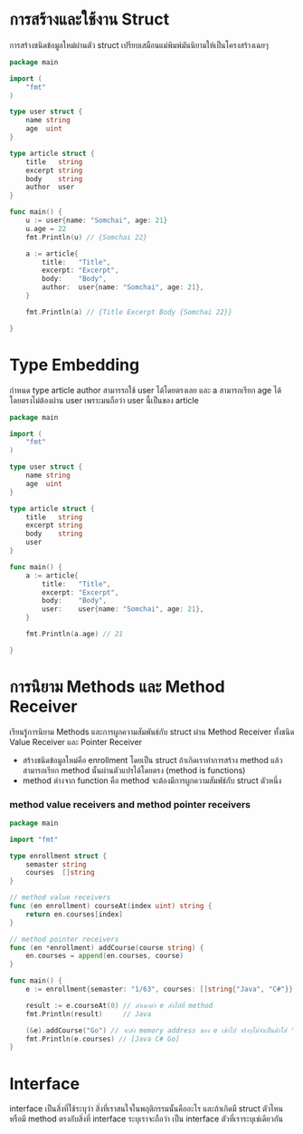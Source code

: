 # การสร้างและใช้งาน Struct
การสร้างชนิดข้อมูลใหม่ผ่านตัว struct เปรียบเสมือนแม่พิมพ์มันนิยามให้เป็นโครงสร้างเฉยๆ

```go
package main

import (
	"fmt"
)

type user struct {
	name string
	age  uint
}

type article struct {
	title   string
	excerpt string
	body    string
	author  user
}

func main() {
	u := user{name: "Somchai", age: 21}
	u.age = 22
	fmt.Println(u) // {Somchai 22}

	a := article{
		title:   "Title",
		excerpt: "Excerpt",
		body:    "Body",
		author:  user{name: "Somchai", age: 21},
	}

	fmt.Println(a) // {Title Excerpt Body {Somchai 22}}

}

```

# Type Embedding
กำหนด type article author สามารรถใช้ user ได้โดยตรงเลย และ a สามารถเรียก age ได้โดยตรงไม่ต้องผ่าน user เพราะมนถือว่า user นี้เป็นของ article
```go
package main

import (
	"fmt"
)

type user struct {
	name string
	age  uint
}

type article struct {
	title   string
	excerpt string
	body    string
	user
}

func main() {
	a := article{
		title:   "Title",
		excerpt: "Excerpt",
		body:    "Body",
		user:    user{name: "Somchai", age: 21},
	}

	fmt.Println(a.age) // 21

}

```

# การนิยาม Methods และ Method Receiver
เรียนรู้การนิยาม Methods และการผูกความสัมพันธ์กับ struct ผ่าน Method Receiver ทั้งชนิด Value Receiver และ Pointer Receiver

- สร้างชนิดข้อมูลใหม่คือ enrollment โดยเป็น struct ถ้าเกิดเราทำการสร้าง method แล้วสามารถเรียก method นั้นผ่านตัวแปรได้โดยตรง (method is functions) 
- method ต่างจาก function คือ method จะต้องมีการผูกความสัมพัธ์กับ struct ตัวหนึ่ง 

### method value receivers and method pointer receivers
```go
package main

import "fmt"

type enrollment struct {
	semaster string
	courses  []string
}

// method value receivers
func (en enrollment) courseAt(index uint) string {
	return en.courses[index]
}

// method pointer receivers
func (en *enrollment) addCourse(course string) {
	en.courses = append(en.courses, course)
}

func main() {
	e := enrollment{semaster: "1/63", courses: []string{"Java", "C#"}}

	result := e.courseAt(0) // สำเนาค่า e ส่งไปที่ method
	fmt.Println(result)     // Java

	(&e).addCourse("Go") // จะส่ง memory address ของ e เข้าไป จริงๆไม่จำเป็นต้าใส่ '&' ก็ได้
	fmt.Println(e.courses) // [Java C# Go]
}

```

# Interface
interface เป็นสิ่งที่ใช้ระบุว่า สิ่งที่เราสนใจในพฤติกรรมนั้นคืออะไร และถ้าเกิดมี struct ตัวไหน หรือมี method ตรงกับสิ่งที่ interface ระบุเราจะถือว่า เป็น interface ตัวที่เราระบุเช่เดียวกัน
